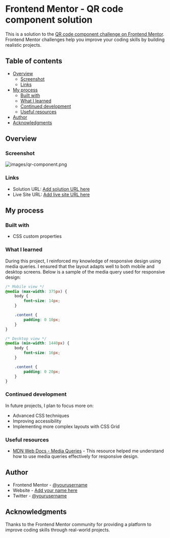 # Frontend Mentor - QR code component solution

This is a solution to the [QR code component challenge on Frontend Mentor](https://www.frontendmentor.io/challenges/qr-code-component-iux_sIO_H). Frontend Mentor challenges help you improve your coding skills by building realistic projects. 

## Table of contents

- [Overview](#overview)
  - [Screenshot](#screenshot)
  - [Links](#links)
- [My process](#my-process)
  - [Built with](#built-with)
  - [What I learned](#what-i-learned)
  - [Continued development](#continued-development)
  - [Useful resources](#useful-resources)
- [Author](#author)
- [Acknowledgments](#acknowledgments)

## Overview

### Screenshot

![images/qr-component.png](./screenshot.jpg)

### Links

- Solution URL: [Add solution URL here](https://your-solution-url.com)
- Live Site URL: [Add live site URL here](https://your-live-site-url.com)

## My process

### Built with

- CSS custom properties

### What I learned

During this project, I reinforced my knowledge of responsive design using media queries. I ensured that the layout adapts well to both mobile and desktop screens. Below is a sample of the media query used for responsive design:

```css
/* Mobile view */
@media (max-width: 375px) {
    body {
        font-size: 14px;
    }

    .content {
        padding: 0 10px;
    }
}

/* Desktop view */
@media (min-width: 1440px) {
    body {
        font-size: 16px;
    }

    .content {
        padding: 0 20px;
    }
}
```

### Continued development

In future projects, I plan to focus more on:
- Advanced CSS techniques
- Improving accessibility
- Implementing more complex layouts with CSS Grid

### Useful resources

- [MDN Web Docs - Media Queries](https://developer.mozilla.org/en-US/docs/Web/CSS/Media_Queries/Using_media_queries) - This resource helped me understand how to use media queries effectively for responsive design.

## Author

- Frontend Mentor - [@yourusername](https://www.frontendmentor.io/profile/yourusername)
- Website - [Add your name here](https://www.your-site.com)
- Twitter - [@yourusername](https://www.twitter.com/yourusername)

## Acknowledgments

Thanks to the Frontend Mentor community for providing a platform to improve coding skills through real-world projects.